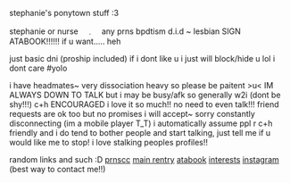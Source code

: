 stephanie's ponytown stuff :3

stephanie or nurse　﹒　any prns
bpdtism d.i.d ~ lesbian
SIGN ATABOOK!!!!!! if u want..... heh

just basic dni (proship included)
if i dont like u i just will block/hide u lol i dont care #yolo

i have headmates~ very dissociation heavy so please be paitent >u<
IM ALWAYS DOWN TO TALK but i may be busy/afk so generally w2i (dont be shy!!!)
c+h ENCOURAGED i love it so much!! no need to even talk!!! friend requests are ok too but no promises i will accept~ sorry
constantly disconnecting (im a mobile player T_T)
i automatically assume ppl r c+h friendly and i do tend to bother people and start talking, just tell me if u would like me to stop!
i love stalking peoples profiles!!

random links and such :D
[prnscc](https://pronouns.cc/@nursescure) [main rentry](rentry.co/mariasfate) [atabook](https://nursescure.atabook.org) [interests](rentry.co/residenthill) [instagram](https://www.instagram.com/tojipill?igsh=MTR1enlqNmMwb2Rrag%3D%3D&utm_source=qr)
(best way to contact me!!)
